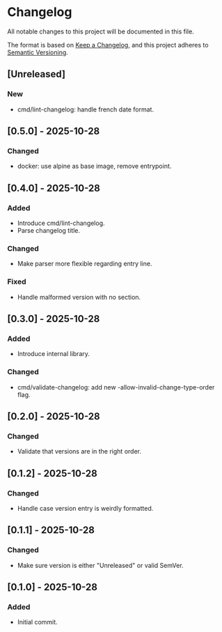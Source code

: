 # Changelog

All notable changes to this project will be documented in this file.

The format is based on [Keep a Changelog](https://keepachangelog.com/en/1.1.0/),
and this project adheres to [Semantic Versioning](https://semver.org/spec/v2.0.0.html).

## [Unreleased]

### New

- cmd/lint-changelog: handle french date format.

## [0.5.0] - 2025-10-28

### Changed

- docker: use alpine as base image, remove entrypoint.

## [0.4.0] - 2025-10-28

### Added

- Introduce cmd/lint-changelog.
- Parse changelog title.

### Changed

- Make parser more flexible regarding entry line.

### Fixed

- Handle malformed version with no section.

## [0.3.0] - 2025-10-28

### Added

- Introduce internal library.

### Changed

- cmd/validate-changelog: add new -allow-invalid-change-type-order flag.

## [0.2.0] - 2025-10-28

### Changed

- Validate that versions are in the right order.

## [0.1.2] - 2025-10-28

### Changed

- Handle case version entry is weirdly formatted.

## [0.1.1] - 2025-10-28

### Changed

- Make sure version is either "Unreleased" or valid SemVer.

## [0.1.0] - 2025-10-28

### Added

- Initial commit.